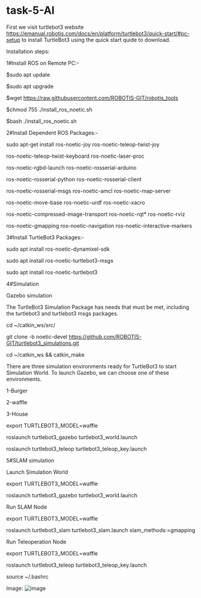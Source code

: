 # task-5-AI



First we visit turtlebot3 website https://emanual.robotis.com/docs/en/platform/turtlebot3/quick-start/#pc-setup     to install TurtleBot3 using the quick start quide to download.


Installation steps:

1#Install ROS on Remote PC:-

$sudo apt update

$sudo apt upgrade

$wget https://raw.githubusercontent.com/ROBOTIS-GIT/robotis_tools

$chmod 755 ./install_ros_noetic.sh 

$bash ./install_ros_noetic.sh


2#Install Dependent ROS Packages:-

sudo apt-get install ros-noetic-joy ros-noetic-teleop-twist-joy

ros-noetic-teleop-twist-keyboard ros-noetic-laser-proc

ros-noetic-rgbd-launch ros-noetic-rosserial-arduino

ros-noetic-rosserial-python ros-noetic-rosserial-client

ros-noetic-rosserial-msgs ros-noetic-amcl ros-noetic-map-server

ros-noetic-move-base ros-noetic-urdf ros-noetic-xacro

ros-noetic-compressed-image-transport ros-noetic-rqt* ros-noetic-rviz

ros-noetic-gmapping ros-noetic-navigation ros-noetic-interactive-markers



3#Install TurtleBot3 Packages:-

 sudo apt install ros-noetic-dynamixel-sdk

sudo apt install ros-noetic-turtlebot3-msgs

sudo apt install ros-noetic-turtlebot3
 
 4#Simulation

Gazebo simulation

The TurtleBot3 Simulation Package has needs that must be met, including the turtlebot3 and turtlebot3 msgs packages.
 
 cd ~/catkin_ws/src/ 
 
 git clone -b noetic-devel https://github.com/ROBOTIS-GIT/turtlebot3_simulations.git 
 
 cd ~/catkin_ws && catkin_make

There are three simulation environments ready for TurtleBot3 to start Simulation World. To launch Gazebo, we can choose one of these environments.
 
 1-Burger
 
 2-waffle
 
 3-House
 
 export TURTLEBOT3_MODEL=waffle
 
 roslaunch turtlebot3_gazebo turtlebot3_world.launch
 
 roslaunch turtlebot3_teleop turtlebot3_teleop_key.launch
 
 5#SLAM simulation
 
 Launch Simulation World


export TURTLEBOT3_MODEL=waffle 

roslaunch turtlebot3_gazebo turtlebot3_world.launch

Run SLAM Node

export TURTLEBOT3_MODEL=waffle 

roslaunch turtlebot3_slam turtlebot3_slam.launch slam_methods:=gmapping

Run Teleoperation Node

export TURTLEBOT3_MODEL=waffle

roslaunch turtlebot3_teleop turtlebot3_teleop_key.launch

source ~/.bashrc

Image:
![image](https://user-images.githubusercontent.com/103290641/185782599-12dfe277-ce58-496c-9cc1-f37c3103f7c4.png)

